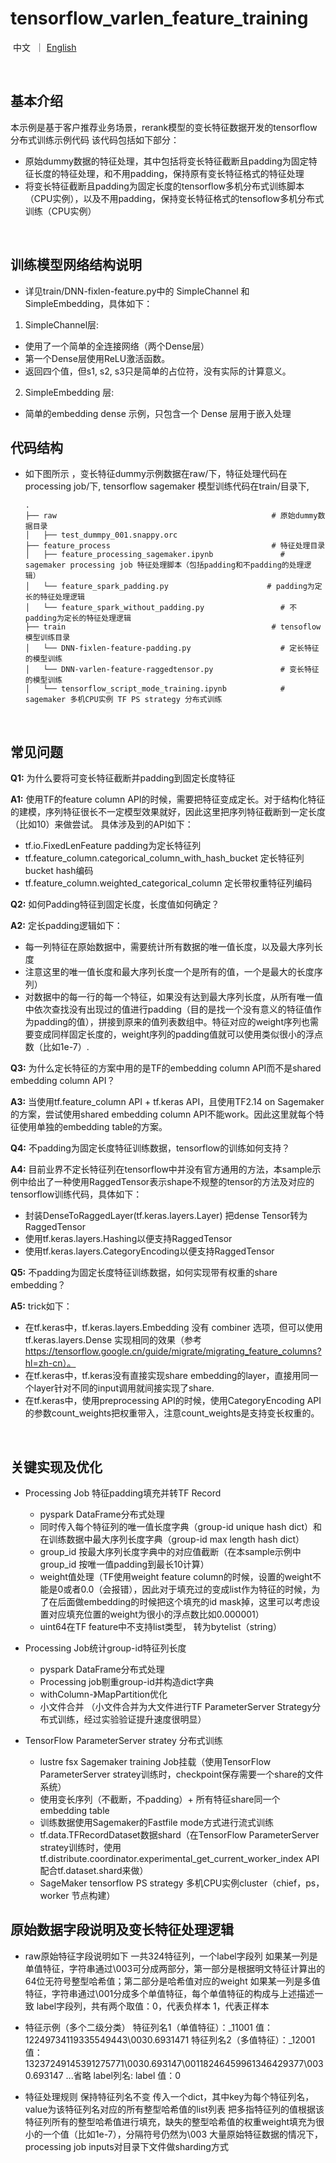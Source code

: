 # tensorflow_varlen_feature_training

<p align="left">
    &nbsp中文&nbsp ｜ <a href="README_EN.md">English</a>&nbsp 
</p>
<br>

## 基本介绍

本示例是基于客户推荐业务场景，rerank模型的变长特征数据开发的tensorflow 分布式训练示例代码
该代码包括如下部分：
* 原始dummy数据的特征处理，其中包括将变长特征截断且padding为固定特征长度的特征处理，和不用padding，保持原有变长特征格式的特征处理
* 将变长特征截断且padding为固定长度的tensorflow多机分布式训练脚本（CPU实例），以及不用padding，保持变长特征格式的tensoflow多机分布式训练（CPU实例）


<br>

## 训练模型网络结构说明
- 详见train/DNN-fixlen-feature.py中的 SimpleChannel 和 SimpleEmbedding，具体如下：

1. SimpleChannel层:
  - 使用了一个简单的全连接网络（两个Dense层）
  - 第一个Dense层使用ReLU激活函数。 
  - 返回四个值，但s1, s2, s3只是简单的占位符，没有实际的计算意义。

2. SimpleEmbedding 层:
  - 简单的embedding dense 示例，只包含一个 Dense 层用于嵌入处理

## 代码结构

  - 如下图所示 ，变长特征dummy示例数据在raw/下，特征处理代码在processing job/下, tensorflow sagemaker 模型训练代码在train/目录下,
    ```shell
    .
    ├── raw                                                # 原始dummy数据目录
    │   ├── test_dummpy_001.snappy.orc                       
    ├── feature_process                                    # 特征处理目录
    │   ├── feature_processing_sagemaker.ipynb               # sagemaker processing job 特征处理脚本（包括padding和不padding的处理逻辑）
    │   └── feature_spark_padding.py                      # padding为定长的特征处理逻辑
    │   └── feature_spark_without_padding.py                 # 不padding为定长的特征处理逻辑
    ├── train                                              # tensoflow模型训练目录
    │   └── DNN-fixlen-feature-padding.py                    # 定长特征的模型训练
    │   └── DNN-varlen-feature-raggedtensor.py               # 变长特征的模型训练
    │   └── tensorflow_script_mode_training.ipynb            # sagemaker 多机CPU实例 TF PS strategy 分布式训练
    ```

<br>

## 常见问题

**Q1:** 为什么要将可变长特征截断并padding到固定长度特征

**A1:**  使用TF的feature column API的时候，需要把特征变成定长。对于结构化特征的建模，序列特征很长不一定模型效果就好，因此这里把序列特征截断到一定长度（比如10）来做尝试。
具体涉及到的API如下：
   - tf.io.FixedLenFeature padding为定长特征列
   - tf.feature_column.categorical_column_with_hash_bucket 定长特征列bucket hash编码
   - tf.feature_column.weighted_categorical_column 定长带权重特征列编码



**Q2:** 如何Padding特征到固定长度，长度值如何确定？

**A2:** 定长padding逻辑如下：
   - 每一列特征在原始数据中，需要统计所有数据的唯一值长度，以及最大序列长度
   - 注意这里的唯一值长度和最大序列长度一个是所有的值，一个是最大的长度序列）
   - 对数据中的每一行的每一个特征，如果没有达到最大序列长度，从所有唯一值中依次查找没有出现过的值进行padding（目的是找一个没有意义的特征值作为padding的值），拼接到原来的值列表数组中。特征对应的weight序列也需要变成同样固定长度的，weight序列的padding值就可以使用类似很小的浮点数（比如1e-7）.


**Q3:** 为什么定长特征的方案中用的是TF的embedding column API而不是shared embedding column API？

**A3:** 当使用tf.feature_column API + tf.keras API，且使用TF2.14 on Sagemaker的方案，尝试使用shared embedding column API不能work。因此这里就每个特征使用单独的embedding table的方案。


**Q4:** 不padding为固定长度特征训练数据，tensorflow的训练如何支持？

**A4:** 目前业界不定长特征列在tensorflow中并没有官方通用的方法，本sample示例中给出了一种使用RaggedTensor表示shape不规整的tensor的方法及对应的tensorflow训练代码，具体如下：
   - 封装DenseToRaggedLayer(tf.keras.layers.Layer) 把dense Tensor转为RaggedTensor
   - 使用tf.keras.layers.Hashing以便支持RaggedTensor 
   - 使用tf.keras.layers.CategoryEncoding以便支持RaggedTensor


**Q5:** 不padding为固定长度特征训练数据，如何实现带有权重的share embedding？

**A5:** trick如下：
   - 在tf.keras中，tf.keras.layers.Embedding 没有 combiner 选项，但可以使用 tf.keras.layers.Dense 实现相同的效果（参考 https://tensorflow.google.cn/guide/migrate/migrating_feature_columns?hl=zh-cn）。
   - 在tf.keras中，tf.keras没有直接实现share embedding的layer，直接用同一个layer针对不同的input调用就间接实现了share.
   - 在tf.keras中，使用preprocessing API的时候，使用CategoryEncoding API的参数count_weights把权重带入，注意count_weights是支持变长权重的。

<br>

## 关键实现及优化
* Processing Job 特征padding填充并转TF Record
  - pyspark DataFrame分布式处理
  - 同时传入每个特征列的唯一值长度字典（group-id unique hash dict）和在训练数据中最大序列长度字典（group-id max length hash dict） 
  - group_id 按最大序列长度字典中的对应值截断（在本sample示例中group_id 按唯一值padding到最长10计算）
  - weight值处理（TF使用weight feature column的时候，设置的weight不能是0或者0.0（会报错），因此对于填充过的变成list作为特征的时候，为了在后面做embedding的时候把这个填充的id mask掉，这里可以考虑设置对应填充位置的weight为很小的浮点数比如0.000001）
  - uint64在TF feature中不支持list类型， 转为bytelist（string）

* Processing Job统计group-id特征列长度
  - pyspark DataFrame分布式处理
  - Processing job剔重group-id并构造dict字典
  - withColumn-》MapPartition优化
  - 小文件合并 （小文件合并为大文件进行TF ParameterServer Strategy分布式训练，经过实验验证提升速度很明显）
 

* TensorFlow ParameterServer stratey 分布式训练
  - lustre fsx Sagemaker training Job挂载（使用TensorFlow ParameterServer stratey训练时，checkpoint保存需要一个share的文件系统）
  - 使用变长序列（不截断，不padding）+ 所有特征share同一个embedding table
  - 训练数据使用Sagemaker的Fastfile mode方式进行流式训练
  - tf.data.TFRecordDataset数据shard（在TensorFlow ParameterServer stratey训练时，使用tf.distribute.coordinator.experimental_get_current_worker_index API配合tf.dataset.shard来做）
  - SageMaker tensorflow PS strategy 多机CPU实例cluster（chief，ps，worker 节点构建）

  

## 原始数据字段说明及变长特征处理逻辑

* raw原始特征字段说明如下
一共324特征列，一个label字段列 
如果某一列是单值特征，字符串通过\003可分成两部分，第⼀部分是根据明⽂特征计算出的64位⽆符号整型哈希值；第⼆部分是哈希值对应的weight 
如果某一列是多值特征，字符串通过\001分成多个单值特征，每个单值特征的构成与上述描述⼀致 
label字段列，共有两个取值：0，代表负样本 1，代表正样本 

* 特征示例（多个二级分类）
特征列名1（单值特征）：_11001
值：12249734119335549443\0030.6931471
特征列名2（多值特征）：_12001
值：13237249145391275771\0030.693147\00118246459961346429377\0030.693147
...省略
label列名: label
值：0

* 特征处理规则
保持特征列名不变
传入一个dict，其中key为每个特征列名，value为该特征列名对应的所有整型哈希值的list列表
把多指特征列的值根据该特征列所有的整型哈希值进行填充，缺失的整型哈希值的权重weight填充为很小的一个值（比如1e-7），分隔符号仍然为\003
大量原始特征数据的情况下，processing job inputs对目录下文件做sharding方式 


<br>
